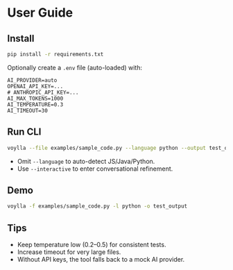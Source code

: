 # User Guide

## Install

```bash
pip install -r requirements.txt
```

Optionally create a `.env` file (auto-loaded) with:

```properties
AI_PROVIDER=auto
OPENAI_API_KEY=...
# ANTHROPIC_API_KEY=...
AI_MAX_TOKENS=1000
AI_TEMPERATURE=0.3
AI_TIMEOUT=30
```

## Run CLI

```bash
voylla --file examples/sample_code.py --language python --output test_output
```

- Omit `--language` to auto-detect JS/Java/Python.
- Use `--interactive` to enter conversational refinement.

## Demo

```bash
voylla -f examples/sample_code.py -l python -o test_output
```

## Tips
- Keep temperature low (0.2–0.5) for consistent tests.
- Increase timeout for very large files.
- Without API keys, the tool falls back to a mock AI provider.
